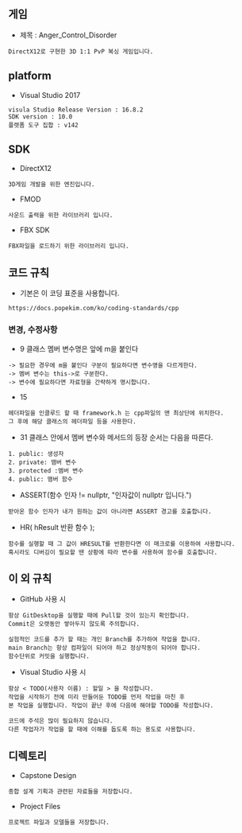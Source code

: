 ## 게임
* 제목 : Anger_Control_Disorder
```
DirectX12로 구현한 3D 1:1 PvP 복싱 게임입니다.
```
## platform
* Visual Studio 2017
```
visula Studio Release Version : 16.8.2
SDK version : 10.0
플랫폼 도구 집합 : v142
```
## SDK
* DirectX12
```
3D게임 개발을 위한 엔진입니다.
```
* FMOD
```
사운드 출력을 위한 라이브러리 입니다.
```
* FBX SDK
```
FBX파일을 로드하기 위한 라이브러리 입니다.
```
## 코드 규칙
* 기본은 이 코딩 표준을 사용합니다.
```
https://docs.popekim.com/ko/coding-standards/cpp
```
### 변경, 수정사항
* 9 클래스 멤버 변수명은 앞에 m을 붙인다
```
-> 필요한 경우에 m을 붙인다 구분이 필요하다면 변수명을 다르게한다.
-> 멤버 변수는 this->로 구분한다.
-> 변수에 필요하다면 자료형을 간략하게 명시합니다. 
```
* 15
```
헤더파일을 인클루드 할 때 framework.h 는 cpp파일의 맨 최상단에 위치한다.
그 후에 해당 클래스의 헤더파일 등을 사용한다.
```
* 31 클래스 안에서 멤버 변수와 메서드의 등장 순서는 다음을 따른다.
```
1. public: 생성자
2. private: 맴버 변수
3. protected :멤버 변수
4. public: 맴버 함수
```

* ASSERT(함수 인자 != nullptr, "인자값이 nullptr 입니다.")
```
받아온 함수 인자가 내가 원하는 값이 아니라면 ASSERT 경고를 호출합니다.
```
* HR( hResult 반환 함수 );
```
함수를 실행할 때 그 값이 HRESULT를 반환한다면 이 매크로를 이용하여 사용합니다.
혹시라도 디버깅이 필요할 땐 상황에 따라 변수를 사용하여 함수를 호출합니다.
```

## 이 외 규칙
* GitHub 사용 시
```
항상 GitDesktop을 실행할 때에 Pull할 것이 있는지 확인합니다.
Commit은 오랫동안 쌓아두지 않도록 주의합니다.

실험적인 코드를 추가 할 때는 개인 Branch를 추가하여 작업을 합니다.
main Branch는 항상 컴파일이 되어야 하고 정상작동이 되어야 합니다.
함수단위로 커밋을 실행합니다.
```
* Visual Studio 사용 시
```
항상 < TODO(사용자 이름) : 할일 > 을 작성합니다.
작업을 시작하기 전에 미리 만들어둔 TODO를 먼저 작업을 마친 후
본 작업을 실행합니다. 작업이 끝난 후에 다음에 해야할 TODO를 작성합니다.

코드에 주석은 많이 필요하지 않습니다.
다른 작업자가 작업을 할 때에 이해를 돕도록 하는 용도로 사용합니다.
```

## 디렉토리
* Capstone Design
```
종합 설계 기획과 관련된 자료들을 저장합니다.
```

* Project Files
```
프로젝트 파일과 모델들을 저장합니다.
```